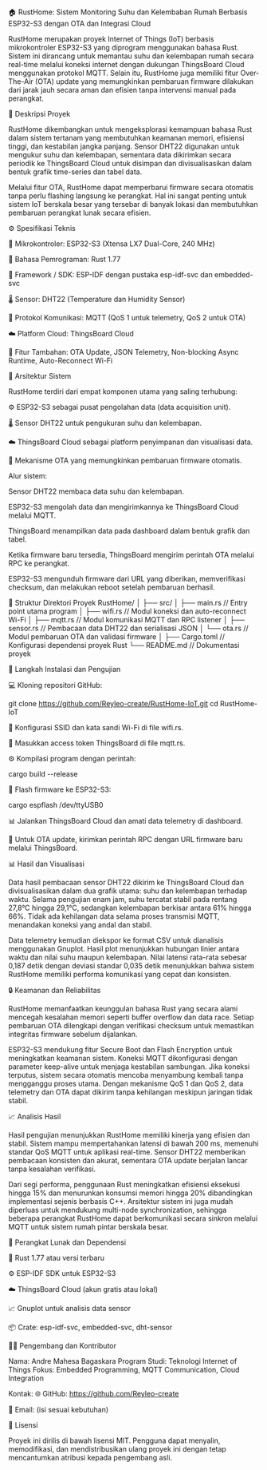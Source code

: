 🏠 RustHome: Sistem Monitoring Suhu dan Kelembaban Rumah Berbasis ESP32-S3 dengan OTA dan Integrasi Cloud

RustHome merupakan proyek Internet of Things (IoT) berbasis mikrokontroler ESP32-S3 yang diprogram menggunakan bahasa Rust. Sistem ini dirancang untuk memantau suhu dan kelembapan rumah secara real-time melalui koneksi internet dengan dukungan ThingsBoard Cloud menggunakan protokol MQTT. Selain itu, RustHome juga memiliki fitur Over-The-Air (OTA) update yang memungkinkan pembaruan firmware dilakukan dari jarak jauh secara aman dan efisien tanpa intervensi manual pada perangkat.

🧾 Deskripsi Proyek

RustHome dikembangkan untuk mengeksplorasi kemampuan bahasa Rust dalam sistem tertanam yang membutuhkan keamanan memori, efisiensi tinggi, dan kestabilan jangka panjang. Sensor DHT22 digunakan untuk mengukur suhu dan kelembapan, sementara data dikirimkan secara periodik ke ThingsBoard Cloud untuk disimpan dan divisualisasikan dalam bentuk grafik time-series dan tabel data.

Melalui fitur OTA, RustHome dapat memperbarui firmware secara otomatis tanpa perlu flashing langsung ke perangkat. Hal ini sangat penting untuk sistem IoT berskala besar yang tersebar di banyak lokasi dan membutuhkan pembaruan perangkat lunak secara efisien.


⚙️ Spesifikasi Teknis

🧠 Mikrokontroler: ESP32-S3 (Xtensa LX7 Dual-Core, 240 MHz)

🦀 Bahasa Pemrograman: Rust 1.77

🧩 Framework / SDK: ESP-IDF dengan pustaka esp-idf-svc dan embedded-svc

🌡️ Sensor: DHT22 (Temperature dan Humidity Sensor)

📡 Protokol Komunikasi: MQTT (QoS 1 untuk telemetry, QoS 2 untuk OTA)

☁️ Platform Cloud: ThingsBoard Cloud

🔁 Fitur Tambahan: OTA Update, JSON Telemetry, Non-blocking Async Runtime, Auto-Reconnect Wi-Fi


🧠 Arsitektur Sistem

RustHome terdiri dari empat komponen utama yang saling terhubung:

⚙️ ESP32-S3 sebagai pusat pengolahan data (data acquisition unit).

🌡️ Sensor DHT22 untuk pengukuran suhu dan kelembapan.

☁️ ThingsBoard Cloud sebagai platform penyimpanan dan visualisasi data.

🔄 Mekanisme OTA yang memungkinkan pembaruan firmware otomatis.


Alur sistem:

Sensor DHT22 membaca data suhu dan kelembapan.

ESP32-S3 mengolah data dan mengirimkannya ke ThingsBoard Cloud melalui MQTT.

ThingsBoard menampilkan data pada dashboard dalam bentuk grafik dan tabel.

Ketika firmware baru tersedia, ThingsBoard mengirim perintah OTA melalui RPC ke perangkat.

ESP32-S3 mengunduh firmware dari URL yang diberikan, memverifikasi checksum, dan melakukan reboot setelah pembaruan berhasil.


📁 Struktur Direktori Proyek
RustHome/
│
├── src/
│   ├── main.rs         // Entry point utama program
│   ├── wifi.rs         // Modul koneksi dan auto-reconnect Wi-Fi
│   ├── mqtt.rs         // Modul komunikasi MQTT dan RPC listener
│   ├── sensor.rs       // Pembacaan data DHT22 dan serialisasi JSON
│   └── ota.rs          // Modul pembaruan OTA dan validasi firmware
│
├── Cargo.toml          // Konfigurasi dependensi proyek Rust
└── README.md           // Dokumentasi proyek


🧩 Langkah Instalasi dan Pengujian

💻 Kloning repositori GitHub:

git clone https://github.com/Reyleo-create/RustHome-IoT.git
cd RustHome-IoT


📶 Konfigurasi SSID dan kata sandi Wi-Fi di file wifi.rs.

🔑 Masukkan access token ThingsBoard di file mqtt.rs.

⚙️ Kompilasi program dengan perintah:

cargo build --release


🔌 Flash firmware ke ESP32-S3:

cargo espflash /dev/ttyUSB0


📊 Jalankan ThingsBoard Cloud dan amati data telemetry di dashboard.

🔄 Untuk OTA update, kirimkan perintah RPC dengan URL firmware baru melalui ThingsBoard.


📊 Hasil dan Visualisasi

Data hasil pembacaan sensor DHT22 dikirim ke ThingsBoard Cloud dan divisualisasikan dalam dua grafik utama: suhu dan kelembapan terhadap waktu. Selama pengujian enam jam, suhu tercatat stabil pada rentang 27,8°C hingga 29,1°C, sedangkan kelembapan berkisar antara 61% hingga 66%. Tidak ada kehilangan data selama proses transmisi MQTT, menandakan koneksi yang andal dan stabil.

Data telemetry kemudian diekspor ke format CSV untuk dianalisis menggunakan Gnuplot. Hasil plot menunjukkan hubungan linier antara waktu dan nilai suhu maupun kelembapan. Nilai latensi rata-rata sebesar 0,187 detik dengan deviasi standar 0,035 detik menunjukkan bahwa sistem RustHome memiliki performa komunikasi yang cepat dan konsisten.


🔒 Keamanan dan Reliabilitas

RustHome memanfaatkan keunggulan bahasa Rust yang secara alami mencegah kesalahan memori seperti buffer overflow dan data race. Setiap pembaruan OTA dilengkapi dengan verifikasi checksum untuk memastikan integritas firmware sebelum dijalankan.

ESP32-S3 mendukung fitur Secure Boot dan Flash Encryption untuk meningkatkan keamanan sistem. Koneksi MQTT dikonfigurasi dengan parameter keep-alive untuk menjaga kestabilan sambungan. Jika koneksi terputus, sistem secara otomatis mencoba menyambung kembali tanpa mengganggu proses utama. Dengan mekanisme QoS 1 dan QoS 2, data telemetry dan OTA dapat dikirim tanpa kehilangan meskipun jaringan tidak stabil.


📈 Analisis Hasil

Hasil pengujian menunjukkan RustHome memiliki kinerja yang efisien dan stabil. Sistem mampu mempertahankan latensi di bawah 200 ms, memenuhi standar QoS MQTT untuk aplikasi real-time. Sensor DHT22 memberikan pembacaan konsisten dan akurat, sementara OTA update berjalan lancar tanpa kesalahan verifikasi.

Dari segi performa, penggunaan Rust meningkatkan efisiensi eksekusi hingga 15% dan menurunkan konsumsi memori hingga 20% dibandingkan implementasi sejenis berbasis C++. Arsitektur sistem ini juga mudah diperluas untuk mendukung multi-node synchronization, sehingga beberapa perangkat RustHome dapat berkomunikasi secara sinkron melalui MQTT untuk sistem rumah pintar berskala besar.

🧰 Perangkat Lunak dan Dependensi

🦀 Rust 1.77 atau versi terbaru

⚙️ ESP-IDF SDK untuk ESP32-S3

☁️ ThingsBoard Cloud (akun gratis atau lokal)

📈 Gnuplot untuk analisis data sensor

📦 Crate: esp-idf-svc, embedded-svc, dht-sensor

👨‍💻 Pengembang dan Kontributor

Nama: Andre Mahesa Bagaskara
Program Studi: Teknologi Internet of Things
Fokus: Embedded Programming, MQTT Communication, Cloud Integration

Kontak:
🌐 GitHub: https://github.com/Reyleo-create

📧 Email: (isi sesuai kebutuhan)

📜 Lisensi

Proyek ini dirilis di bawah lisensi MIT. Pengguna dapat menyalin, memodifikasi, dan mendistribusikan ulang proyek ini dengan tetap mencantumkan atribusi kepada pengembang asli.
